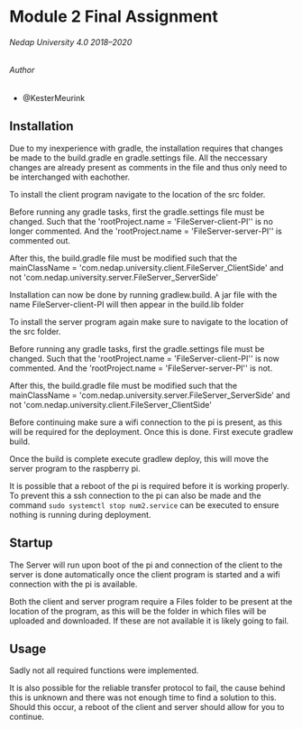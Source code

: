 # Module 2 Final Assignment

###### Nedap University 4.0 2018–2020

###### Author

 - @KesterMeurink

## Installation
Due to my inexperience with gradle, the installation requires that changes be made to the build.gradle en gradle.settings file.
All the neccessary changes are already present as comments in the file and thus only need to be interchanged with eachother.

To install the client program navigate to the location of the src folder.

Before running any gradle tasks, first the gradle.settings file must be changed. Such that the 'rootProject.name = 'FileServer-client-PI'' is no longer commented.
And the 'rootProject.name = 'FileServer-server-PI'' is commented out.

After this, the build.gradle file must be modified such that the mainClassName = 'com.nedap.university.client.FileServer_ClientSide' 
and not 'com.nedap.university.server.FileServer_ServerSide'

Installation can now be done by running gradlew.build. A jar file with the name FileServer-client-PI will then appear in the build.lib folder

To install the server program again make sure to navigate to the location of the src folder.

Before running any gradle tasks, first the gradle.settings file must be changed. Such that the 'rootProject.name = 'FileServer-client-PI'' is now commented.
And the 'rootProject.name = 'FileServer-server-PI'' is not.

After this, the build.gradle file must be modified such that the mainClassName = 'com.nedap.university.server.FileServer_ServerSide'
and not 'com.nedap.university.client.FileServer_ClientSide' 

Before continuing make sure a wifi connection to the pi is present, as this will be required for the deployment.
Once this is done. First execute gradlew build.

Once the build is complete execute gradlew deploy, this will move the server program to the raspberry pi.

It is possible that a reboot of the pi is required before it is working properly.
To prevent this a ssh connection to the pi can also be made and the command `sudo systemctl stop num2.service` can be executed to ensure nothing is running during deployment.



## Startup
The Server will run upon boot of the pi and connection of the client to the server is done automatically once the client program is started and a wifi connection with the pi is available.

Both the client and server program require a Files folder to be present at the location of the program, as this will be the folder in which files will be uploaded and downloaded.
If these are not available it is likely going to fail.

## Usage
Sadly not all required functions were implemented.

It is also possible for the reliable transfer protocol to fail, the cause behind this is unknown and there was not enough time to find a solution to this.
Should this occur, a reboot of the client and server should allow for you to continue.
